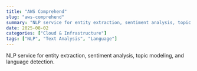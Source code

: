 ```yaml
---
title: "AWS Comprehend"
slug: "aws-comprehend"
summary: "NLP service for entity extraction, sentiment analysis, topic modeling, and language detection."
date: 2025-08-02
categories: ["Cloud & Infrastructure"]
tags: ["NLP", "Text Analysis", "Language"]
---
```


NLP service for entity extraction, sentiment analysis, topic modeling, and language detection.
